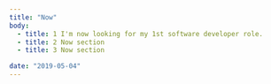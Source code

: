 ```yaml
---
title: "Now"
body:
  - title: 1 I'm now looking for my 1st software developer role.
  - title: 2 Now section
  - title: 3 Now section

date: "2019-05-04"
---
```

